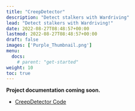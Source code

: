 ```yaml
---
title: "CreepDetector"
description: "Detect stalkers with Wardriving"
lead: "Detect stalkers with Wardriving!"
date: 2022-08-27T08:48:57+00:00
lastmod: 2022-08-27T08:48:57+00:00
draft: false
images: ['Purple_Thumbnail.png']
menu:
  docs:
    # parent: "get-started"
weight: 10
toc: true
---
```

**Project documentation coming soon.**  

- [CreepDetector Code](https://github.com/alexlynd/CreepDetector)